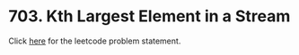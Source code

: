 # 703. Kth Largest Element in a Stream

Click [here](https://leetcode.com/problems/kth-largest-element-in-a-stream/) for the leetcode problem statement.
